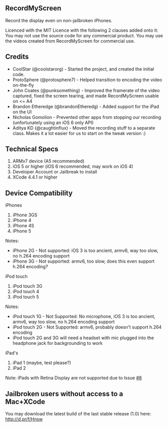 ## RecordMyScreen

Record the display even on non-jailbroken iPhones.

Licenced with the MIT Licence with the following 2 clauses added onto it:
You may not use the source code for any commercial product.
You may use the videos created from RecordMyScreen for commercial use.

## Credits

* CoolStar (@coolstarorg) - Started the project, and created the initial code.
* ProtoSphere (@protosphere7) - Helped transition to encoding the video on-the-fly
* John Coates (@punksomething) - Improved the framerate of the video captured, fixed the screen tearing, and made RecordMyScreen usable on <= A4
* Brandon Etheredge (@brandonEtheredg) - Added support for the iPad on the UI
* Nicholas Gomolion - Prevented other apps from stopping our recording (unfortunately using an iOS 6 only API)
* Aditya KD (@caughtinflux) - Moved the recording stuff to a separate class. Makes it a lot easier for us to start on the tweak version :)

## Technical Specs

1. ARMv7 device (A5 recommended)
2. iOS 5 or higher (iOS 6 recommended, may work on iOS 4)
3. Developer Account or Jailbreak to install
4. XCode 4.4.1 or higher

## Device Compatibility

iPhones

1. iPhone 3GS
2. iPhone 4
3. iPhone 4S
4. iPhone 5

Notes:

* iPhone 2G - Not supported: iOS 3 is too ancient, armv6, way too slow, no h.264 encoding support
* iPhone 3G - Not supported: armv6, too slow, does this even support h.264 encoding?

iPod touch

1. iPod touch 3G
2. iPod touch 4
3. iPod touch 5

Notes:

* iPod touch 1G - Not Supported: No microphone, iOS 3 is too ancient, armv6, way too slow, no h.264 encoding support
* iPod touch 2G - Not Supported: armv6, probably doesn't support h.264 encoding
* iPod touch 2G and 3G will need a headset with mic plugged into the headphone jack for backgrounding to work

iPad's

1. iPad 1 (maybe, test please?)
2. iPad 2

Note: iPads with Retina Display are not supported due to Issue [#8](https://github.com/coolstar/RecordMyScreen/issues/8)

## Jailbroken users without access to a Mac+XCode

You may download the latest build of the last stable release (1.0) here: http://d.pr/f/Hnsw
